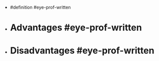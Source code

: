 - #definition #eye-prof-written
- # Advantages #eye-prof-written
- # Disadvantages #eye-prof-written